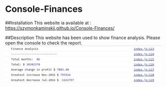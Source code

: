 # Console-Finances

##Installation
This website ia available at : https://szymonkaminskii.github.io/Console-Finances/

##Description
This website has been used to show finance analysis. Please open the console to check the report. 
![Screenshot of the webpage](images/JS.PNG)
